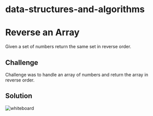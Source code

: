 # data-structures-and-algorithms
# Reverse an Array
Given a set of numbers return the same set in reverse order.

## Challenge
Challenge was to handle an array of numbers and return the array in reverse order.

## Solution
![whiteboard](assets)
